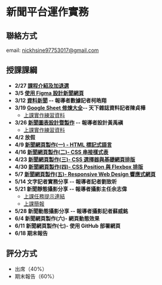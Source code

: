 # 新聞平台運作實務 
## 聯絡方式
email: nickhsine97753017@gmail.com

## 授課課綱
* **2/27 [課程介紹及加退選](https://nickhsine.github.io/teach-at-nccu/2020/02-27)**
* **3/5 [使用 Figma 設計新聞網頁](https://nickhsine.github.io/teach-at-nccu/2020/03-05)**
* **3/12 [資料新聞](https://bit.ly/38D4mo8) -- 報導者數據記者柯皓翔**
* **3/19 [Google Sheet 修煉大全](https://docs.google.com/presentation/d/10sJvftUKb6fMz4mteIW86AV-pKe7TVk3Va1R5naMPME/edit#slide=id.p)-- 天下雜誌資料記者陳貞樺**
  * [上課實作練習資料](https://drive.google.com/drive/folders/1AnObch2ZZ9gJwzrWBDhwQI6PLwIwQcnu?usp=sharing)
* **3/26 [新聞圖表設計暨製作](https://github.com/nickhsine/teach-at-nccu/raw/gh-pages/2020/0326-%E6%94%BF%E5%A4%A7%E6%96%B0%E8%81%9E%E5%B9%B3%E5%8F%B0%E9%81%8B%E4%BD%9C%E5%AF%A6%E5%8B%99-%E6%96%B0%E8%81%9E%E5%9C%96%E8%A1%A8%E7%9A%84%E8%A8%AD%E8%A8%88%E5%85%A5%E9%96%80%E8%A1%93.pdf) -- 報導者設計黃禹禛**
  * [上課實作練習資料](https://docs.google.com/spreadsheets/d/1rqV_FSEScc8Hbhz5lRdbA7mh6RZhAeG_SYXWhe4Oc4s/edit#gid=0)
* **4/2 放假** 
* **4/9 [新聞網頁製作(一) - HTML 標記式語言](https://nickhsine.github.io/teach-at-nccu/2020/04-09)**
* **4/16 [新聞網頁製作(二)- CSS 串接樣式表](https://nickhsine.github.io/teach-at-nccu/2020/04-16)**
* **4/23 [新聞網頁製作(三)- CSS 選擇器與基礎網頁排版](https://hackmd.io/ccO-gvxFR5-49q3ePoNJkg)**
* **4/30 [新聞網頁製作(四)- CSS Position 與 Flexbox 排版](https://hackmd.io/i1uBelrpRv2Uz5emQawIiw)**
* **5/7 [新聞網頁製作(五)- Responsive Web Design 響應式網頁](https://hackmd.io/ojTXG2s0RQaJz85goqIz1w)**
* **5/14 文字記者實務分享 -- 報導者記者劉致昕**
* **5/21 新聞靜態攝影分享 -- 報導者攝影主任余志偉**
  * [上課任務提示連結](https://docs.google.com/presentation/d/e/2PACX-1vTTr5ZqkH4WjD3rMtdMcDGh_5vrp8tXkNozzNcH8AfiQkr-6gB-pK1DQ-UEOT1HBlL9tFmanhT6gfeN/pub?start=true&loop=false&delayms=3000&slide=id.g86f21e12e2_0_0)
  * [上課簡報](https://docs.google.com/presentation/d/e/2PACX-1vS49D4G7_h5HVmlF3kL7ttN6U67Oazt7RMiY0Yrf1ZmO5si1L4Qml_KePhPVzWAqD_aX3Liy8QKX9kG/pub?start=true&loop=false&delayms=3000)
* **5/28 新聞動態攝影分享 -- 報導者攝影記者蘇威銘**
* **6/4 新聞網頁製作(六)- 網頁動態效果**
* **6/11 新聞網頁製作(七)- 使用 GitHub 部署網頁**
* **6/18 期末報告**

## 評分方式
- 出席（40%）
- 期末報告（60%）
